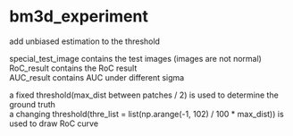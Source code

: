 # bm3d_experiment


add unbiased estimation to the threshold

special_test_image contains the test images (images are not normal)  
RoC_result contains the RoC result  
AUC_result contains AUC under different sigma  

a fixed threshold(max_dist between patches / 2) is used to determine the ground truth   
a changing threshold(thre_list = list(np.arange(-1, 102) / 100 * max_dist)) is used to draw RoC curve  

